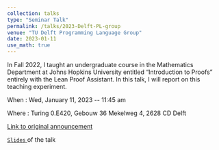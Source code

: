 ```yaml
---
collection: talks
type: "Seminar Talk"
permalink: /talks/2023-Delft-PL-group
venue: "TU Delft Programming Language Group"
date: 2023-01-11
use_math: true
---
```


In Fall 2022, I taught an undergraduate course in the Mathematics Department at Johns Hopkins University entitled “Introduction to Proofs” entirely with the Lean Proof Assistant. In this talk, I will report on this teaching experiment.

When : Wed, January 11, 2023 -- 11:45 am 

Where : Turing 0.E420, Gebouw 36 Mekelweg 4, 2628 CD Delft

[Link to original announcement](https://pl.ewi.tudelft.nl/seminar/2023/01/11/sina/)

<a href="/files/teaching/delft_talk.pdf" target="_blank" id="delft_talk_slides"> `Slides` </a> of the talk

